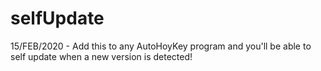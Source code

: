 # selfUpdate
 15/FEB/2020 - Add this to any AutoHoyKey program and you'll be able to self update when a new version is detected!

